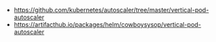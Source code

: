 - https://github.com/kubernetes/autoscaler/tree/master/vertical-pod-autoscaler
- https://artifacthub.io/packages/helm/cowboysysop/vertical-pod-autoscaler
